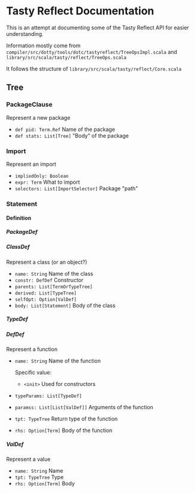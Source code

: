 # Tasty Reflect Documentation
This is an attempt at documenting some of the Tasty Reflect API for easier understanding.

Information mostly come from `compiler/src/dotty/tools/dotc/tastyreflect/TreeOpsImpl.scala` and `library/src/scala/tasty/reflect/TreeOps.scala`

It follows the structure of `library/src/scala/tasty/reflect/Core.scala`

## Tree
### PackageClause
Represent a new package
* `def pid: Term.Ref` Name of the package
* `def stats: List[Tree]` "Body" of the package
### Import
Represent an import
* `impliedOnly: Boolean`
* `expr: Term` What to import
* `selectors: List[ImportSelector]` Package "path"
### Statement
#### Definition
##### PackageDef
##### ClassDef
Represent a class (or an object?)
* `name: String` Name of the class
* `constr: DefDef` Constructor
* `parents: List[TermOrTypeTree]`
* `derived: List[TypeTree]`
* `selfOpt: Option[ValDef]`
* `body: List[Statement]` Body of the class
##### TypeDef
##### DefDef
Represent a function
* `name: String` Name of the function

  Specific value:
  * `<init>` Used for constructors
* `typeParams: List[TypeDef]`
* `paramss: List[List[ValDef]]` Arguments of the function
* `tpt: TypeTree` Return type of the function
* `rhs: Option[Term]` Body of the function
##### ValDef
Represent a value
* `name: String` Name
* `tpt: TypeTree` Type
* `rhs: Option[Term]` Body